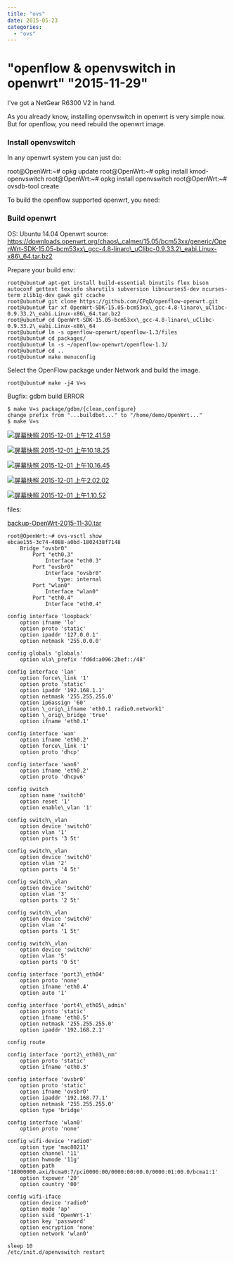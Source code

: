 ```yaml
---
title: "ovs"
date: 2015-05-23
categories: 
  - "ovs"
---
```


# "openflow & openvswitch in openwrt" "2015-11-29"

I've got a NetGear R6300 V2 in hand.

As you already know, installing openvswitch in openwrt is very simple now. But for openflow, you need rebuild the openwrt image.

### Install openvswitch

In any openwrt system you can just do:

root@OpenWrt:~# opkg update
root@OpenWrt:~# opkg install kmod-openvswitch
root@OpenWrt:~# opkg install openvswitch
root@OpenWrt:~# ovsdb-tool create

To build the openflow supported openwrt, you need:

### Build openwrt

OS: Ubuntu 14.04 Openwrt source: https://downloads.openwrt.org/chaos\_calmer/15.05/bcm53xx/generic/OpenWrt-SDK-15.05-bcm53xx\_gcc-4.8-linaro\_uClibc-0.9.33.2\_eabi.Linux-x86\_64.tar.bz2

Prepare your build env:

```
root@ubuntu# apt-get install build-essential binutils flex bison autoconf gettext texinfo sharutils subversion libncurses5-dev ncurses-term zlib1g-dev gawk git ccache
root@ubuntu# git clone https://github.com/CPqD/openflow-openwrt.git
root@ubuntu# tar xf OpenWrt-SDK-15.05-bcm53xx\_gcc-4.8-linaro\_uClibc-0.9.33.2\_eabi.Linux-x86\_64.tar.bz2
root@ubuntu# cd OpenWrt-SDK-15.05-bcm53xx\_gcc-4.8-linaro\_uClibc-0.9.33.2\_eabi.Linux-x86\_64
root@ubuntu# ln -s openflow-openwrt/openflow-1.3/files
root@ubuntu# cd packages/
root@ubuntu# ln -s ~/openflow-openwrt/openflow-1.3/
root@ubuntu# cd ..
root@ubuntu# make menuconfig
```

Select the OpenFlow package under Network and build the image.

```
root@ubuntu# make -j4 V=s
```

Bugfix: gdbm build ERROR

```
$ make V=s package/gdbm/{clean,configure}
change prefix from "...buildbot..." to "/home/demo/OpenWrt..."
$ make V=s
```

[![屏幕快照 2015-12-01 上午12.41.59](/blog/images/屏幕快照-2015-12-01-上午12.41.59.png)](http://blog.lofyer.org/openflow-openvswitch-in-openwrt/%e5%b1%8f%e5%b9%95%e5%bf%ab%e7%85%a7-2015-12-01-%e4%b8%8a%e5%8d%8812-41-59/)

[![屏幕快照 2015-12-01 上午10.18.25](/blog/images/屏幕快照-2015-12-01-上午10.18.25.png)](http://blog.lofyer.org/openflow-openvswitch-in-openwrt/%e5%b1%8f%e5%b9%95%e5%bf%ab%e7%85%a7-2015-12-01-%e4%b8%8a%e5%8d%8810-18-25/)

[![屏幕快照 2015-12-01 上午10.16.45](/blog/images/屏幕快照-2015-12-01-上午10.16.45.png)](http://blog.lofyer.org/openflow-openvswitch-in-openwrt/%e5%b1%8f%e5%b9%95%e5%bf%ab%e7%85%a7-2015-12-01-%e4%b8%8a%e5%8d%8810-16-45/)

[![屏幕快照 2015-12-01 上午2.02.02](/blog/images/屏幕快照-2015-12-01-上午2.02.02.png)](http://blog.lofyer.org/openflow-openvswitch-in-openwrt/%e5%b1%8f%e5%b9%95%e5%bf%ab%e7%85%a7-2015-12-01-%e4%b8%8a%e5%8d%882-02-02/)

[![屏幕快照 2015-12-01 上午1.10.52](/blog/images/屏幕快照-2015-12-01-上午1.10.52.png)](http://blog.lofyer.org/openflow-openvswitch-in-openwrt/%e5%b1%8f%e5%b9%95%e5%bf%ab%e7%85%a7-2015-12-01-%e4%b8%8a%e5%8d%881-10-52/)

files:

[backup-OpenWrt-2015-11-30.tar](http://blog.lofyer.org/openflow-openvswitch-in-openwrt/backup-openwrt-2015-11-30-tar/)

```
root@OpenWrt:~# ovs-vsctl show
ebcae155-3c74-4088-a0bd-1802438f7148
    Bridge "ovsbr0"
        Port "eth0.3"
            Interface "eth0.3"
        Port "ovsbr0"
            Interface "ovsbr0"
                type: internal
        Port "wlan0"
            Interface "wlan0"
        Port "eth0.4"
            Interface "eth0.4"

config interface 'loopback'
	option ifname 'lo'
	option proto 'static'
	option ipaddr '127.0.0.1'
	option netmask '255.0.0.0'

config globals 'globals'
	option ula\_prefix 'fd6d:a096:2bef::/48'

config interface 'lan'
	option force\_link '1'
	option proto 'static'
	option ipaddr '192.168.1.1'
	option netmask '255.255.255.0'
	option ip6assign '60'
	option \_orig\_ifname 'eth0.1 radio0.network1'
	option \_orig\_bridge 'true'
	option ifname 'eth0.1'

config interface 'wan'
	option ifname 'eth0.2'
	option force\_link '1'
	option proto 'dhcp'

config interface 'wan6'
	option ifname 'eth0.2'
	option proto 'dhcpv6'

config switch
	option name 'switch0'
	option reset '1'
	option enable\_vlan '1'

config switch\_vlan
	option device 'switch0'
	option vlan '1'
	option ports '3 5t'

config switch\_vlan
	option device 'switch0'
	option vlan '2'
	option ports '4 5t'

config switch\_vlan
	option device 'switch0'
	option vlan '3'
	option ports '2 5t'

config switch\_vlan
	option device 'switch0'
	option vlan '4'
	option ports '1 5t'

config switch\_vlan
	option device 'switch0'
	option vlan '5'
	option ports '0 5t'

config interface 'port3\_eth04'
	option proto 'none'
	option ifname 'eth0.4'
	option auto '1'

config interface 'port4\_eth05\_admin'
	option proto 'static'
	option ifname 'eth0.5'
	option netmask '255.255.255.0'
	option ipaddr '192.168.2.1'

config route

config interface 'port2\_eth03\_nm'
	option proto 'static'
	option ifname 'eth0.3'

config interface 'ovsbr0'
	option proto 'static'
	option ifname 'ovsbr0'
	option ipaddr '192.168.77.1'
	option netmask '255.255.255.0'
	option type 'bridge'

config interface 'wlan0'
	option proto 'none'

config wifi-device 'radio0'
	option type 'mac80211'
	option channel '11'
	option hwmode '11g'
	option path '18000000.axi/bcma0:7/pci0000:00/0000:00:00.0/0000:01:00.0/bcma1:1'
	option txpower '20'
	option country '00'

config wifi-iface
	option device 'radio0'
	option mode 'ap'
	option ssid 'OpenWrt-1'
	option key 'password'
	option encryption 'none'
	option network 'wlan0'

sleep 10
/etc/init.d/openvswitch restart
```
